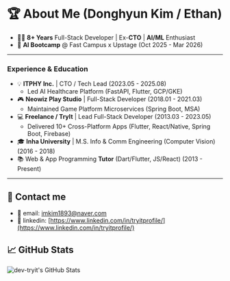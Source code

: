 # 🏆 About Me (Donghyun Kim / Ethan)
- 👨‍💻 **8+ Years** Full-Stack Developer | Ex-**CTO** | **AI/ML** Enthusiast
- 🚀 **AI Bootcamp** @ Fast Campus x Upstage (Oct 2025 - Mar 2026)

---

### Experience & Education

- 💡 **ITPHY Inc.** | CTO / Tech Lead (2023.05 - 2025.08)
    - Led AI Healthcare Platform (FastAPI, Flutter, GCP/GKE)
- 🎮 **Neowiz Play Studio** | Full-Stack Developer (2018.01 - 2021.03)
    - Maintained Game Platform Microservices (Spring Boot, MSA)
- 💻 **Freelance / TryIt** | Lead Full-Stack Developer (2013.03 - 2023.05)
    - Delivered 10+ Cross-Platform Apps (Flutter, React/Native, Spring Boot, Firebase)
- 🎓 **Inha University** | M.S. Info & Comm Engineering (Computer Vision) (2016 - 2018)
- 📚 Web & App Programming **Tutor** (Dart/Flutter, JS/React) (2013 - Present)

---

## 💌 Contact me

- 📧 email: imkim1893@naver.com
- 🚀 linkedin: [https://www.linkedin.com/in/tryitprofile/](https://www.linkedin.com/in/tryitprofile/)

## 📈 GitHub Stats

![dev-tryit's GitHub Stats](https://github-readme-stats.vercel.app/api?username=dev-tryit&show_icons=true&count_private=true)
